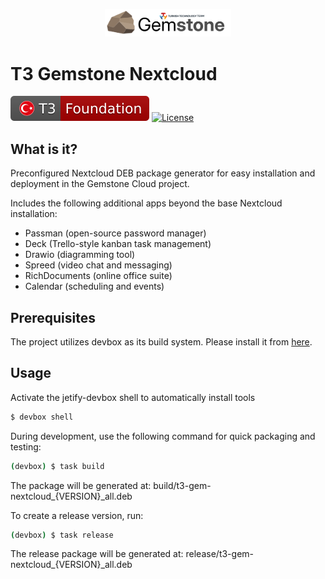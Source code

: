 <p align="center">
    <picture>
        <source media="(prefers-color-scheme: dark)" srcset=".meta/logo-dark.png" width="40%" />
        <source media="(prefers-color-scheme: light)" srcset=".meta/logo-light.png" width="40%" />
        <img alt="T3 Foundation" src=".meta/logo-light.png" width="40%" />
    </picture>
</p>

# T3 Gemstone Nextcloud

 [![T3 Foundation](./.meta/t3-foundation.svg)](https://www.t3vakfi.org/en) [![License](https://img.shields.io/badge/License-Apache_2.0-blue.svg)](https://opensource.org/licenses/Apache-2.0)

## What is it?

Preconfigured Nextcloud DEB package generator for easy installation and deployment in the Gemstone Cloud project.

Includes the following additional apps beyond the base Nextcloud installation:

- Passman (open-source password manager)
- Deck (Trello-style kanban task management)
- Drawio (diagramming tool)
- Spreed (video chat and messaging)
- RichDocuments (online office suite)
- Calendar (scheduling and events)

## Prerequisites

The project utilizes devbox as its build system. Please install it from [here](https://www.jetify.com/docs/devbox/installing_devbox/).

## Usage

Activate the jetify-devbox shell to automatically install tools

```bash
$ devbox shell
```

During development, use the following command for quick packaging and testing:

```bash
(devbox) $ task build
```

The package will be generated at: build/t3-gem-nextcloud_{VERSION}_all.deb

To create a release version, run:

```bash
(devbox) $ task release
```

The release package will be generated at: release/t3-gem-nextcloud_{VERSION}_all.deb
